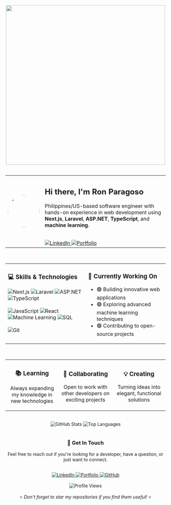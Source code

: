 <div align="center">
  <!-- Animated programmer GIF -->
  <img src="https://user-images.githubusercontent.com/74038190/225813708-98b745f2-7d22-48cf-9150-083f1b00d6c9.gif" width="500">
</div>

<br>

<!-- Main Profile Card -->
<div align="center">
  <table>
    <tr>
      <td>
        <img src="https://github.com/rdeniele.png" width="100" style="border-radius: 50%;">
      </td>
      <td>
        <h2>Hi there, I'm Ron Paragoso</h2>
        <p>Philippines/US-based software engineer with hands-on experience in web development using <strong>Next.js</strong>, <strong>Laravel</strong>, <strong>ASP.NET</strong>, <strong>TypeScript</strong>, and <strong>machine learning</strong>.</p>
        <br>
        <a href="https://www.linkedin.com/in/ron-paragoso-a96b1724b/">
          <img src="https://img.shields.io/badge/LinkedIn-0077B5?style=for-the-badge&logo=linkedin&logoColor=white" alt="LinkedIn">
        </a>
        <a href="https://ronparagoso.vercel.app/">
          <img src="https://img.shields.io/badge/Portfolio-FF5722?style=for-the-badge&logo=google-chrome&logoColor=white" alt="Portfolio">
        </a>
      </td>
    </tr>
  </table>
</div>

<br>

<!-- Skills & Technologies and Currently Working On side by side -->
<div align="center">
  <table>
    <tr>
      <td width="50%" valign="top">
        <h3>💻 Skills & Technologies</h3>
        <div>
          <img src="https://img.shields.io/badge/Next.js-000000?style=flat&logo=next.js&logoColor=white" alt="Next.js">
          <img src="https://img.shields.io/badge/Laravel-FF2D20?style=flat&logo=laravel&logoColor=white" alt="Laravel">
          <img src="https://img.shields.io/badge/ASP.NET-512BD4?style=flat&logo=dotnet&logoColor=white" alt="ASP.NET">
          <img src="https://img.shields.io/badge/TypeScript-3178C6?style=flat&logo=typescript&logoColor=white" alt="TypeScript">
          <br><br>
          <img src="https://img.shields.io/badge/JavaScript-F7DF1E?style=flat&logo=javascript&logoColor=black" alt="JavaScript">
          <img src="https://img.shields.io/badge/React-61DAFB?style=flat&logo=react&logoColor=black" alt="React">
          <img src="https://img.shields.io/badge/Machine_Learning-FF6F00?style=flat&logo=tensorflow&logoColor=white" alt="Machine Learning">
          <img src="https://img.shields.io/badge/SQL-4479A1?style=flat&logo=mysql&logoColor=white" alt="SQL">
          <br><br>
          <img src="https://img.shields.io/badge/Git-F05032?style=flat&logo=git&logoColor=white" alt="Git">
        </div>
      </td>
      <td width="50%" valign="top">
        <h3>🚀 Currently Working On</h3>
        <ul align="left">
          <li>🟢 Building innovative web applications</li>
          <li>🟢 Exploring advanced machine learning techniques</li>
          <li>🟢 Contributing to open-source projects</li>
        </ul>
      </td>
    </tr>
  </table>
</div>

<br>

<!-- Three Icons Section -->
<div align="center">
  <table>
    <tr>
      <td align="center" width="33%">
        <h3>📚 Learning</h3>
        <p>Always expanding my knowledge in new technologies</p>
      </td>
      <td align="center" width="33%">
        <h3>🤝 Collaborating</h3>
        <p>Open to work with other developers on exciting projects</p>
      </td>
      <td align="center" width="33%">
        <h3>💡 Creating</h3>
        <p>Turning ideas into elegant, functional solutions</p>
      </td>
    </tr>
  </table>
</div>

<br>

<!-- GitHub Stats -->
<div align="center">
  <img src="https://github-readme-stats.vercel.app/api?username=rdeniele&show_icons=true&theme=tokyonight&hide_border=true&count_private=true" alt="GitHub Stats" />
  <img src="https://github-readme-stats.vercel.app/api/top-langs/?username=rdeniele&layout=compact&theme=tokyonight&hide_border=true" alt="Top Languages" />
</div>

<br>

<!-- Get In Touch Section -->
<div align="center">
  <h3>💌 Get In Touch</h3>
  <p>Feel free to reach out if you're looking for a developer, have a question, or just want to connect.</p>
  <br>
  <a href="https://www.linkedin.com/in/ron-paragoso-a96b1724b/">
    <img src="https://img.shields.io/badge/LinkedIn-0077B5?style=for-the-badge&logo=linkedin&logoColor=white" alt="LinkedIn">
  </a>
  <a href="https://ronparagoso.vercel.app/">
    <img src="https://img.shields.io/badge/Portfolio-FF5722?style=for-the-badge&logo=google-chrome&logoColor=white" alt="Portfolio">
  </a>
  <a href="https://github.com/rdeniele">
    <img src="https://img.shields.io/badge/GitHub-181717?style=for-the-badge&logo=github&logoColor=white" alt="GitHub">
  </a>
</div>

<br>

<div align="center">
  <img src="https://komarev.com/ghpvc/?username=rdeniele&color=blueviolet&style=for-the-badge" alt="Profile Views" />
  <br><br>
  ⭐ <em>Don't forget to star my repositories if you find them useful!</em> ⭐
</div>
